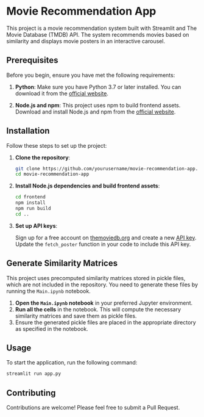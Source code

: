 # Movie Recommendation App

This project is a movie recommendation system built with Streamlit and The Movie Database (TMDB) API. The system recommends movies based on similarity and displays movie posters in an interactive carousel.

## Prerequisites

Before you begin, ensure you have met the following requirements:

1. **Python**: Make sure you have Python 3.7 or later installed. You can download it from the [official website](https://www.python.org/).

2. **Node.js and npm**: This project uses npm to build frontend assets. Download and install Node.js and npm from the [official website](https://nodejs.org/).

## Installation

Follow these steps to set up the project:

1. **Clone the repository**:
   ```bash
   git clone https://github.com/yourusername/movie-recommendation-app.git
   cd movie-recommendation-app
   ```
   
2. **Install Node.js dependencies and build frontend assets**:
   ```bash
   cd frontend
   npm install
   npm run build
   cd ..
   ```

3. **Set up API keys**:

   Sign up for a free account on [themoviedb.org](https://www.themoviedb.org/signup) and create a new [API key](https://www.themoviedb.org/settings/api). Update the `fetch_poster` function in your code to include this API key.

## Generate Similarity Matrices

This project uses precomputed similarity matrices stored in pickle files, which are not included in the repository. You need to generate these files by running the `Main.ipynb` notebook.

1. **Open the `Main.ipynb` notebook** in your preferred Jupyter environment.
2. **Run all the cells** in the notebook. This will compute the necessary similarity matrices and save them as pickle files.
3. Ensure the generated pickle files are placed in the appropriate directory as specified in the notebook.

## Usage

To start the application, run the following command:
```bash
streamlit run app.py
```

## Contributing

Contributions are welcome! Please feel free to submit a Pull Request.
